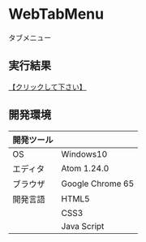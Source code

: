 # WebTabMenu
タブメニュー

## 実行結果
[【クリックして下さい】](https://xekid78.github.io/WebTabMenu/)
  
## 開発環境
| 開発ツール |  |
|:-|:-|
| OS | Windows10 |
| エディタ | Atom 1.24.0 |
| ブラウザ | Google Chrome 65 |
| 開発言語 | HTML5 |
| | CSS3 |
| | Java Script |
